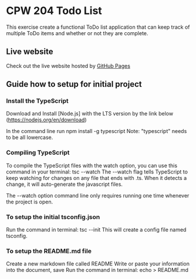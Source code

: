 # CPW 204 Todo List

This exercise create a functional ToDo list application that can keep track of multiple ToDo items and whether or not they are complete.

## Live website

Check out the live website hosted by [GitHub Pages](https://bluestar7589.github.io/Todo-List/)

## Guide how to setup for initial project

### Install the TypeScript

Download and Install [Node.js] with the LTS version by the link below (https://nodejs.org/en/download)

In the command line run npm install -g typescript Note: "typescript" needs to be all lowercase.

### Compiling TypeScript
To compile the TypeScript files with the watch option, you can use this command in your terminal: tsc --watch The --watch flag tells TypeScript to keep watching for changes on any file that ends with .ts. When it detects a change, it will auto-generate the javascript files.

The --watch option command line only requires running one time whenever the project is open.

### To setup the initial tsconfig.json

Run the command in terminal: tsc --init
This will create a config file named tsconfig.

### To setup the README.md file
Create a new markdown file called README
Write or paste your information into the document, save
Run the command in terminal: echo > README.md

